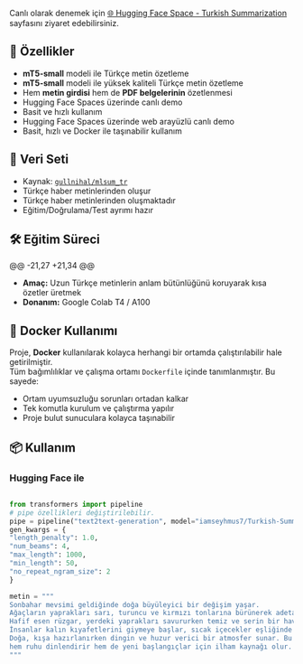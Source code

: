 Canlı olarak denemek için [🌐 Hugging Face Space - Turkish Summarization](https://huggingface.co/spaces/iamseyhmus7/turkish-summarization) sayfasını ziyaret edebilirsiniz.

## 🚀 Özellikler
- **mT5-small** modeli ile Türkçe metin özetleme
- **mT5-small** modeli ile yüksek kaliteli Türkçe metin özetleme
- Hem **metin girdisi** hem de **PDF belgelerinin** özetlenmesi
- Hugging Face Spaces üzerinde canlı demo
- Basit ve hızlı kullanım
- Hugging Face Spaces üzerinde web arayüzlü canlı demo
- Basit, hızlı ve Docker ile taşınabilir kullanım

## 📂 Veri Seti
- Kaynak: [`gullnihal/mlsum_tr`](https://huggingface.co/datasets/gullnihal/mlsum_tr)
- Türkçe haber metinlerinden oluşur
- Türkçe haber metinlerinden oluşmaktadır
- Eğitim/Doğrulama/Test ayrımı hazır

## 🛠️ Eğitim Süreci
@@ -21,27 +21,34 @@
- **Amaç:** Uzun Türkçe metinlerin anlam bütünlüğünü koruyarak kısa özetler üretmek
- **Donanım:** Google Colab T4 / A100

## 🐳 Docker Kullanımı
Proje, **Docker** kullanılarak kolayca herhangi bir ortamda çalıştırılabilir hale getirilmiştir.  
Tüm bağımlılıklar ve çalışma ortamı `Dockerfile` içinde tanımlanmıştır. Bu sayede:
- Ortam uyumsuzluğu sorunları ortadan kalkar
- Tek komutla kurulum ve çalıştırma yapılır
- Proje bulut sunuculara kolayca taşınabilir

## 📦 Kullanım
### Hugging Face ile
```python

from transformers import pipeline
# pipe özellikleri değiştirilebilir.
pipe = pipeline("text2text-generation", model="iamseyhmus7/Turkish-Summarization")
gen_kwargs = {
"length_penalty": 1.0,
"num_beams": 4,
"max_length": 1000,
"min_length": 50,
"no_repeat_ngram_size": 2
}

metin = """
Sonbahar mevsimi geldiğinde doğa büyüleyici bir değişim yaşar.
Ağaçların yaprakları sarı, turuncu ve kırmızı tonlarına bürünerek adeta bir renk cümbüşü oluşturur.
Hafif esen rüzgar, yerdeki yaprakları savururken temiz ve serin bir hava hissedilir.
İnsanlar kalın kıyafetlerini giymeye başlar, sıcak içecekler eşliğinde keyifli sohbetler eder.
Doğa, kışa hazırlanırken dingin ve huzur verici bir atmosfer sunar. Bu mevsimin getirdiği sakinlik,
hem ruhu dinlendirir hem de yeni başlangıçlar için ilham kaynağı olur.
"""
